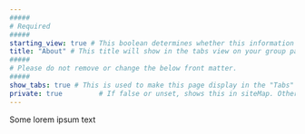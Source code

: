 ```yaml
---
#####
# Required
#####
starting_view: true # This boolean determines whether this information is the view on page load for your tabs
title: "About" # This title will show in the tabs view on your group page. Make sure it's succinct.
#####
# Please do not remove or change the below front matter.
#####
show_tabs: true # This is used to make this page display in the "Tabs" view in the /layout/groups/single.html template
private: true         # If false or unset, shows this in siteMap. Otherwise, does not.
---
```

Some lorem ipsum text